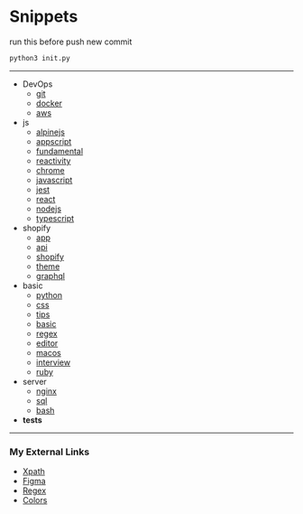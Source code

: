 
# Snippets

run this before push new commit

```bash
python3 init.py
```

---

- DevOps
  - [git](./DevOps/Git.md)
  - [docker](./DevOps/Docker.md)
  - [aws](./DevOps/AWS.md)
- js
  - [alpinejs](./js/Alpinejs.md)
  - [appscript](./js/AppScript.md)
  - [fundamental](./js/Fundamental.md)
  - [reactivity](./js/Reactivity.md)
  - [chrome](./js/Chrome.md)
  - [javascript](./js/Javascript.md)
  - [jest](./js/Jest.md)
  - [react](./js/React.md)
  - [nodejs](./js/Nodejs.md)
  - [typescript](./js/Typescript.md)
- shopify
  - [app](./shopify/App.md)
  - [api](./shopify/Api.md)
  - [shopify](./shopify/Shopify.md)
  - [theme](./shopify/Theme.md)
  - [graphql](./shopify/Graphql.md)
- basic
  - [python](./basic/Python.md)
  - [css](./basic/CSS.md)
  - [tips](./basic/Tips.md)
  - [basic](./basic/Basic.md)
  - [regex](./basic/Regex.md)
  - [editor](./basic/Editor.md)
  - [macos](./basic/MacOS.md)
  - [interview](./basic/interview.md)
  - [ruby](./basic/Ruby.md)
- server
  - [nginx](./server/Nginx.md)
  - [sql](./server/SQL.md)
  - [bash](./server/Bash.md)
- __tests__

---

### My External Links
 - [Xpath](http://xpather.com/)
 - [Figma](https://www.figma.com/file/GAMKg6zWYqYId04ICOHOPq/funny?node-id=1%3A2)
 - [Regex](https://regexr.com/)
 - [Colors](https://color.adobe.com/create/color-wheel)
